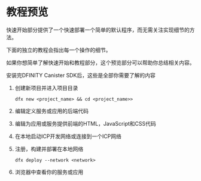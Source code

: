 # 教程预览

快速开始部分提供了一个快速部署一个简单的默认程序，而无需关注实现细节的方法。

下面的独立的教程会指出每一个操作的细节。

如果你想简单了解快速开始和教程部分，这个预览部分可以帮助你总结相关内容。

安装完DFINITY Canister SDK后，这些是全部你需要了解的内容

1. 创建新项目并进入项目目录

   ```text
   dfx new <project_name> && cd <project_name>>
   ```

2. 编辑定义服务或应用的后端代码
3. 编辑为应用或服务提供前端的HTML，JavaScript和CSS代码
4. 在本地启动ICP开发网络或连接到一个ICP网络
5. 注册，构建并部署在本地网络

   ```text
   dfx deploy --network <network>
   ```

6. 浏览器中查看你的服务或应用

